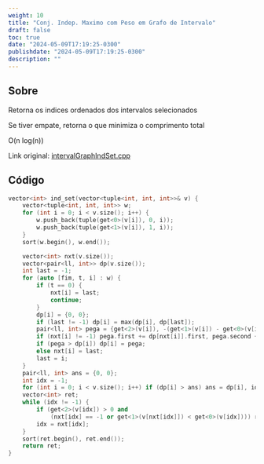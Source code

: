 ```yaml
---
weight: 10
title: "Conj. Indep. Maximo com Peso em Grafo de Intervalo"
draft: false
toc: true
date: "2024-05-09T17:19:25-0300"
publishdate: "2024-05-09T17:19:25-0300"
description: ""
---
```


## Sobre
 Retorna os indices ordenados dos intervalos selecionados

 Se tiver empate, retorna o que minimiza o comprimento total



 O(n log(n))



Link original: [intervalGraphIndSet.cpp](https://github.com/brunomaletta/Biblioteca/tree/master/Codigo/Problemas/intervalGraphIndSet.cpp)

## Código
```cpp
vector<int> ind_set(vector<tuple<int, int, int>>& v) {
	vector<tuple<int, int, int>> w;
	for (int i = 0; i < v.size(); i++) {
		w.push_back(tuple(get<0>(v[i]), 0, i));
		w.push_back(tuple(get<1>(v[i]), 1, i));
	}
	sort(w.begin(), w.end());

	vector<int> nxt(v.size());
	vector<pair<ll, int>> dp(v.size());
	int last = -1;
	for (auto [fim, t, i] : w) {
		if (t == 0) {
			nxt[i] = last;
			continue;
		}
		dp[i] = {0, 0};
		if (last != -1) dp[i] = max(dp[i], dp[last]);
		pair<ll, int> pega = {get<2>(v[i]), -(get<1>(v[i]) - get<0>(v[i]) + 1)};
		if (nxt[i] != -1) pega.first += dp[nxt[i]].first, pega.second += dp[nxt[i]].second;
		if (pega > dp[i]) dp[i] = pega;
		else nxt[i] = last;
		last = i;
	}
	pair<ll, int> ans = {0, 0};
	int idx = -1;
	for (int i = 0; i < v.size(); i++) if (dp[i] > ans) ans = dp[i], idx = i;
	vector<int> ret;
	while (idx != -1) {
		if (get<2>(v[idx]) > 0 and
			(nxt[idx] == -1 or get<1>(v[nxt[idx]]) < get<0>(v[idx]))) ret.push_back(idx);
		idx = nxt[idx];
	}
	sort(ret.begin(), ret.end());
	return ret;
}
```

